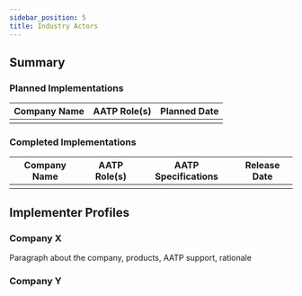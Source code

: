 ```yaml
---
sidebar_position: 5
title: Industry Actors
---
```


## Summary

### Planned Implementations

|Company Name|AATP Role(s)|Planned Date|
|--|--|--|
|  |  |  | 

### Completed Implementations

|Company Name|AATP Role(s)|AATP Specifications|Release Date|
|--|--|--|--|
|  |  |  |  |

## Implementer Profiles

### Company X

Paragraph about the company, products, AATP support, rationale

### Company Y



